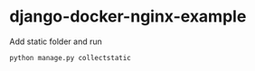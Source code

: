 # django-docker-nginx-example

Add static folder and run
```shell
python manage.py collectstatic
```
